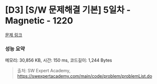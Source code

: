 # [D3] [S/W 문제해결 기본] 5일차 - Magnetic - 1220 

[문제 링크](https://swexpertacademy.com/main/code/problem/problemDetail.do?contestProbId=AV14hwZqABsCFAYD) 

### 성능 요약

메모리: 30,856 KB, 시간: 150 ms, 코드길이: 1,244 Bytes



> 출처: SW Expert Academy, https://swexpertacademy.com/main/code/problem/problemList.do